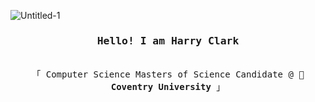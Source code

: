 ![Untitled-1](https://user-images.githubusercontent.com/107435091/197646840-b9a70d9f-3607-4f9e-82dc-94be50cd9cc1.png)
<h3 align="center"><samp>Hello! I am <b><a rel="nofollow noopener noreferrer" target="_blank"> Harry Clark</a></b></samp></h3>
<p align="center"><br>
  <samp>
    「 Computer Science Masters of Science Candidate @ 🦅 <b>Coventry University</b> 」<br>
  </samp>
</p>
